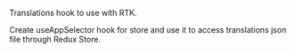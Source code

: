 Translations hook to use with RTK.

Create useAppSelector hook for store and use it to access translations json file through Redux Store.
